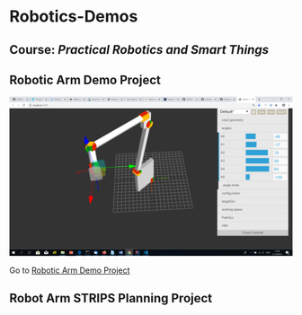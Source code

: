 # Robotics-Demos

## Course: *Practical Robotics and Smart Things*


## Robotic Arm Demo Project
![Robotic arm interactive demo](/3d-robotic-arm-simulator/docs/images/robot-arm01.png)

Go to [Robotic Arm Demo Project](https://github.com/iproduct/robotics-demos/tree/master/3d-robotic-arm-simulator)

## Robot Arm STRIPS Planning Project

